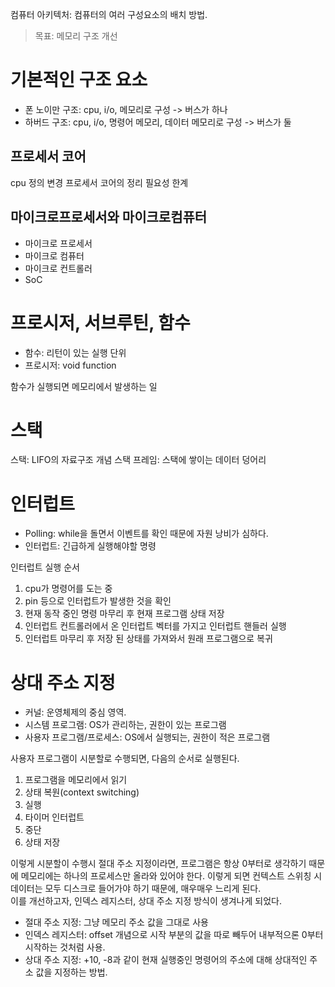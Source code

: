컴퓨터 아키텍처: 컴퓨터의 여러 구성요소의 배치 방법.

> 목표: 메모리 구조 개선

# 기본적인 구조 요소

- 폰 노이만 구조: cpu, i/o, 메모리로 구성 -> 버스가 하나
- 하버드 구조: cpu, i/o, 명령어 메모리, 데이터 메모리로 구성 -> 버스가 둘

## 프로세서 코어

cpu 정의 변경
프로세서 코어의 정리
필요성
한계

## 마이크로프로세서와 마이크로컴퓨터

- 마이크로 프로세서
- 마이크로 컴퓨터
- 마이크로 컨트롤러
- SoC

# 프로시저, 서브루틴, 함수

- 함수: 리턴이 있는 실행 단위
- 프로시저: void function

함수가 실행되면 메모리에서 발생하는 일

# 스택

스택: LIFO의 자료구조 개념
스택 프레임: 스택에 쌓이는 데이터 덩어리

# 인터럽트

- Polling: while을 돌면서 이벤트를 확인
  때문에 자원 낭비가 심하다.
- 인터럽트: 긴급하게 실행해야할 명령

인터럽트 실행 순서

1. cpu가 명령어를 도는 중
2. pin 등으로 인터럽트가 발생한 것을 확인
3. 현재 동작 중인 명령 마무리 후 현재 프로그램 상태 저장
4. 인터럽트 컨트롤러에서 온 인터럽트 벡터를 가지고 인터럽트 핸들러 실행
5. 인터럽트 마무리 후 저장 된 상태를 가져와서 원래 프로그램으로 복귀

# 상대 주소 지정

- 커널: 운영체제의 중심 영역.
- 시스템 프로그램: OS가 관리하는, 권한이 있는 프로그램
- 사용자 프로그램/프로세스: OS에서 실행되는, 권한이 적은 프로그램

사용자 프로그램이 시분할로 수행되면, 다음의 순서로 실행된다.

1. 프로그램을 메모리에서 읽기
2. 상태 복원(context switching)
3. 실행
4. 타이머 인터럽트
5. 중단
6. 상태 저장

이렇게 시분할이 수행시 절대 주소 지정이라면, 프로그램은 항상 0부터로 생각하기 때문에 메모리에는 하나의 프로세스만 올라와 있어야 한다. 이렇게 되면 컨텍스트 스위칭 시 데이터는 모두 디스크로 들어가야 하기 때문에, 매우매우 느리게 된다.  
이를 개선하고자, 인덱스 레지스터, 상대 주소 지정 방식이 생겨나게 되었다.

- 절대 주소 지정: 그냥 메모리 주소 값을 그대로 사용
- 인덱스 레지스터: offset 개념으로 시작 부분의 값을 따로 빼두어 내부적으론 0부터 시작하는 것처럼 사용.
- 상대 주소 지정: +10, -8과 같이 현재 실행중인 명령어의 주소에 대해 상대적인 주소 값을 지정하는 방법.
